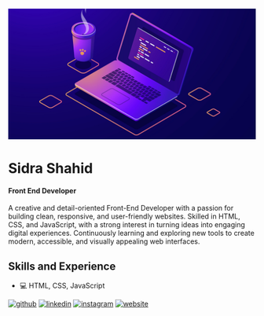 ![Front End Developer](https://github.com/SidraShahid0510/FED1-PORTFOLIO/blob/main/images/banner.jpg?raw=true)

# Sidra Shahid

#### Front End Developer
  A creative and detail-oriented Front-End Developer with a passion for building clean, responsive, and user-friendly websites. Skilled in HTML, CSS, and JavaScript, with a strong interest in turning ideas into engaging digital experiences. Continuously learning and exploring new tools to create modern, accessible, and visually appealing web interfaces.
  
## Skills and Experience
- :computer: HTML, CSS, JavaScript




[<img src='https://cdn.jsdelivr.net/npm/simple-icons@3.0.1/icons/github.svg' alt='github' height='40'>](https://github.com/SidraShahid0510)  [<img src='https://cdn.jsdelivr.net/npm/simple-icons@3.0.1/icons/linkedin.svg' alt='linkedin' height='40'>](https://www.linkedin.com/in/www.linkedin.com/in/sidra-shahid-0765302b2/)  [<img src='https://cdn.jsdelivr.net/npm/simple-icons@3.0.1/icons/instagram.svg' alt='instagram' height='40'>](https://www.instagram.com/sidrashahid0510/)  [<img src='https://cdn.jsdelivr.net/npm/simple-icons@3.0.1/icons/icloud.svg' alt='website' height='40'>](https://sidrashahid0510.github.io/FED1-PORTFOLIO/)  

